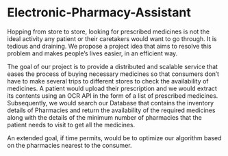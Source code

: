 # Electronic-Pharmacy-Assistant

Hopping from store to store, looking for prescribed medicines is not the ideal activity any patient or their caretakers would want to go through. It is tedious and draining. We propose a project idea that aims to resolve this problem and makes people’s lives easier, in an efficient way.

The goal of our project is to provide a distributed and scalable service that eases the process of buying necessary medicines so that consumers don’t have to make several trips to different stores to check the availability of medicines. A patient would upload their prescription and we would extract its contents using an OCR API in the form of a list of prescribed medicines. Subsequently, we would search our Database that contains the inventory details of Pharmacies and return the availability of the required medicines along with the details of the minimum number of pharmacies that the patient needs to visit to get all the medicines.

An extended goal, if time permits, would be to optimize our algorithm based on the pharmacies nearest to the consumer.
